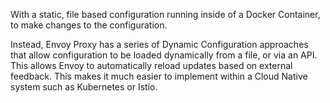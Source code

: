 With a static, file based configuration running inside of a Docker Container, to make changes to the configuration.

Instead, Envoy Proxy has a series of Dynamic Configuration approaches that allow configuration to be loaded dynamically from a file, or via an API. This allows Envoy to automatically reload updates based on external feedback. This makes it much easier to implement within a Cloud Native system such as Kubernetes or Istio.